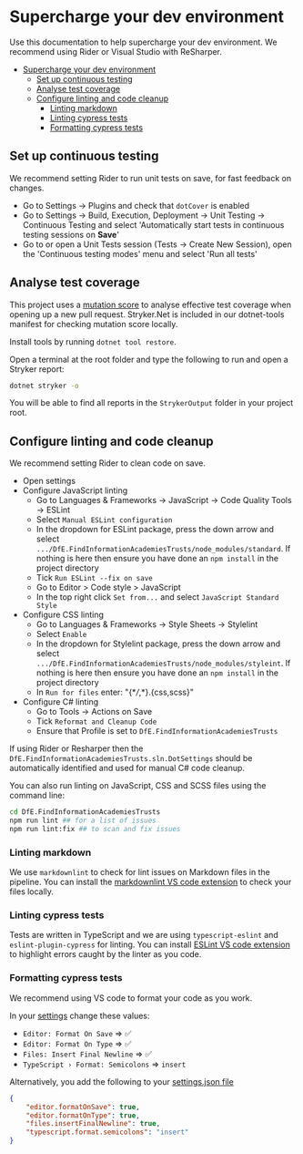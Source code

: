 # Supercharge your dev environment

Use this documentation to help supercharge your dev environment. We recommend using Rider or Visual Studio with ReSharper.

- [Supercharge your dev environment](#supercharge-your-dev-environment)
  - [Set up continuous testing](#set-up-continuous-testing)
  - [Analyse test coverage](#analyse-test-coverage)
  - [Configure linting and code cleanup](#configure-linting-and-code-cleanup)
    - [Linting markdown](#linting-markdown)
    - [Linting cypress tests](#linting-cypress-tests)
    - [Formatting cypress tests](#formatting-cypress-tests)

## Set up continuous testing

We recommend setting Rider to run unit tests on save, for fast feedback on changes.

- Go to Settings -> Plugins and check that `dotCover` is enabled
- Go to Settings -> Build, Execution, Deployment -> Unit Testing -> Continuous Testing and select 'Automatically start tests in continuous testing sessions on **Save**'
- Go to or open a Unit Tests session (Tests -> Create New Session), open the 'Continuous testing modes' menu and select 'Run all tests'

## Analyse test coverage

This project uses a [mutation score](https://stryker-mutator.io/docs/) to analyse effective test coverage when opening up a new pull request.
Stryker.Net is included in our dotnet-tools manifest for checking mutation score locally.

Install tools by running `dotnet tool restore`.

Open a terminal at the root folder and type the following to run and open a Stryker report:

```bash
dotnet stryker -o
```

You will be able to find all reports in the `StrykerOutput` folder in your project root.

## Configure linting and code cleanup

We recommend setting Rider to clean code on save.

- Open settings
- Configure JavaScript linting
  - Go to Languages & Frameworks -> JavaScript -> Code Quality Tools -> ESLint
  - Select `Manual ESLint configuration`
  - In the dropdown for ESLint package, press the down arrow and select `.../DfE.FindInformationAcademiesTrusts/node_modules/standard`. If nothing is here then ensure you have done an `npm install` in the project directory
  - Tick `Run ESLint --fix on save`
  - Go to Editor > Code style > JavaScript
  - In the top right click `Set from...` and select `JavaScript Standard Style`
- Configure CSS linting
  - Go to Languages & Frameworks -> Style Sheets -> Stylelint
  - Select `Enable`
  - In the dropdown for Stylelint package, press the down arrow and select `.../DfE.FindInformationAcademiesTrusts/node_modules/styleint`. If nothing is here then ensure you have done an `npm install` in the project directory
  - In `Run for files` enter: "{\*_/_,\*}.{css,scss}"
- Configure C# linting
  - Go to Tools -> Actions on Save
  - Tick `Reformat and Cleanup Code`
  - Ensure that Profile is set to `DfE.FindInformationAcademiesTrusts`

If using Rider or Resharper then the `DfE.FindInformationAcademiesTrusts.sln.DotSettings` should be automatically identified and used for manual C# code cleanup.

You can also run linting on JavaScript, CSS and SCSS files using the command line:

```bash
cd DfE.FindInformationAcademiesTrusts
npm run lint ## for a list of issues
npm run lint:fix ## to scan and fix issues
```

### Linting markdown

We use `markdownlint` to check for lint issues on Markdown files in the pipeline.
You can install the [markdownlint VS code extension](https://marketplace.visualstudio.com/items?itemName=DavidAnson.vscode-markdownlint) to check your files locally.

### Linting cypress tests

Tests are written in TypeScript and we are using `typescript-eslint` and `eslint-plugin-cypress` for linting.
You can install [ESLint VS code extension](https://marketplace.visualstudio.com/items?itemName=dbaeumer.vscode-eslint) to highlight errors caught by the linter as you code.

### Formatting cypress tests

We recommend using VS code to format your code as you work.

In your [settings](https://code.visualstudio.com/docs/getstarted/settings) change these values:

- `Editor: Format On Save` => :white_check_mark:
- `Editor: Format On Type` => :white_check_mark:
- `Files: Insert Final Newline` => :white_check_mark:
- `TypeScript › Format: Semicolons` => `insert`

Alternatively, you add the following to your [settings.json file](https://code.visualstudio.com/docs/getstarted/settings#_settings-json-file)

```json
{
    "editor.formatOnSave": true,
    "editor.formatOnType": true,
    "files.insertFinalNewline": true,
    "typescript.format.semicolons": "insert"
}
```

